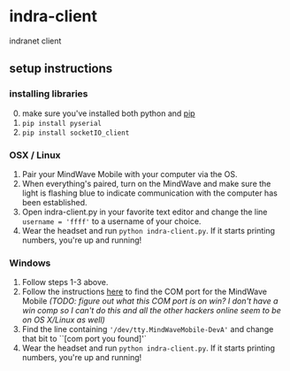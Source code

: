 indra-client
============

indranet client

## setup instructions

### installing libraries

0. make sure you've installed both python and [pip](https://pypi.python.org/pypi/pip)
1. `pip install pyserial`
2. `pip install socketIO_client`

### OSX / Linux

1. Pair your MindWave Mobile with your computer via the OS.
2. When everything's paired, turn on the MindWave and make sure the light is flashing blue to indicate communication with the computer has been established.
3. Open indra-client.py in your favorite text editor and change the line `username = 'ffff'` to a username of your choice.
4. Wear the headset and run `python indra-client.py`. If it starts printing numbers, you're up and running!

### Windows
1. Follow steps 1-3 above.
2. Follow the instructions [here](http://plugable.com/2011/07/04/how-to-change-the-com-port-for-a-usb-serial-adapter-on-windows-7) to find the COM port for the MindWave Mobile *(TODO: figure out what this COM port is on win? I don't have a win comp so I can't do this and all the other hackers online seem to be on OS X/Linux as well)*
3. Find the line containing `'/dev/tty.MindWaveMobile-DevA'` and change that bit to ``[com port you found]'`
4. Wear the headset and run `python indra-client.py`. If it starts printing numbers, you're up and running!
